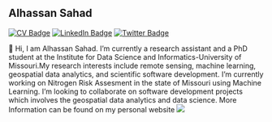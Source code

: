 ## Alhassan Sahad

[![CV Badge](https://img.shields.io/badge/My-CV-critical)](https://drive.google.com/file/d/1Uo07VCGaUbNwQQd_kpepICSURSFxOmVs/view?usp=share_link)
[![LinkedIn Badge](https://img.shields.io/badge/My-LinkedIn-blue)](https://www.linkedin.com/in/alhassan-sahad-735a13160/)
[![Twitter Badge](https://img.shields.io/twitter/follow/AlhassanSahad2?style=social)](https://twitter.com/AlhassanSahad2)

👋 Hi, I am Alhassan Sahad. I’m currently a research assistant and a PhD student at the Institute for Data Science and Informatics-University of Missouri.My research interests include remote sensing, machine learning, geospatial data analytics, and scientific software development. I’m currently working on Nitrogen Risk Assesment in the state of Missouri using Machine Learning. I’m looking to collaborate on software development projects which involves the geospatial data analytics and data science. More Information can be found on my personal website ![](https://alhassansahad.com/)
